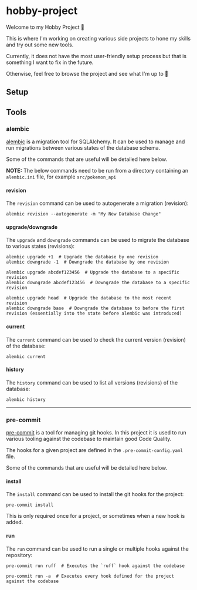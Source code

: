 # hobby-project

Welcome to my Hobby Project 👋

This is where I'm working on creating various side projects to hone my skills and try out some new tools.

Currently, it does not have the most user-friendly setup process but that is something I want to fix in the future.

Otherwise, feel free to browse the project and see what I'm up to 🙏

## Setup

## Tools

### alembic

[alembic](https://alembic.sqlalchemy.org/en/latest/index.html) is a migration tool for SQLAlchemy.
It can be used to manage and run migrations between various states of the database schema.

Some of the commands that are useful will be detailed here below.

**NOTE:**
The below commands need to be run from a directory containing an `alembic.ini` file, for example `src/pokemon_api`

#### revision

The `revision` command can be used to autogenerate a migration (revision):

```shell
alembic revision --autogenerate -m "My New Database Change"
```

#### upgrade/downgrade

The `upgrade` and `downgrade` commands can be used to migrate the database to various states (revisions):

```shell
alembic upgrade +1  # Upgrade the database by one revision
alembic downgrade -1  # Downgrade the database by one revision

alembic upgrade abcdef123456  # Upgrade the database to a specific revision
alembic downgrade abcdef123456  # Downgrade the database to a specific revision

alembic upgrade head  # Upgrade the database to the most recent revision
alembic downgrade base  # Downgrade the database to before the first revision (essentially into the state before alembic was introduced)
```

#### current

The `current` command can be used to check the current version (revision) of the database:

```shell
alembic current
```

#### history

The `history` command can be used to list all versions (revisions) of the database:

```shell
alembic history
```

---

### pre-commit

[pre-commit](https://pre-commit.com/) is a tool for managing git hooks.
In this project it is used to run various tooling against the codebase to maintain good Code Quality.

The hooks for a given project are defined in the `.pre-commit-config.yaml` file.

Some of the commands that are useful will be detailed here below.

#### install

The `install` command can be used to install the git hooks for the project:

```shell
pre-commit install
```

This is only required once for a project, or sometimes when a new hook is added.


#### run

The `run` command can be used to run a single or multiple hooks against the repository:

```shell
pre-commit run ruff  # Executes the `ruff` hook against the codebase

pre-commit run -a  # Executes every hook defined for the project against the codebase
```
